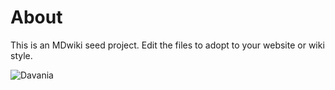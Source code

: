 About
=====

This is an MDwiki seed project. Edit the files to adopt to your website or wiki style.

![Davania](http://pandius.com/DavaniaPoliticalFull.png)
